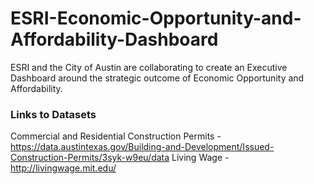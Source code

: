 # ESRI-Economic-Opportunity-and-Affordability-Dashboard

ESRI and the City of Austin are collaborating to create an Executive Dashboard around the strategic outcome of Economic Opportunity and Affordability.


### Links to Datasets
Commercial and Residential Construction Permits - https://data.austintexas.gov/Building-and-Development/Issued-Construction-Permits/3syk-w9eu/data
Living Wage - http://livingwage.mit.edu/
